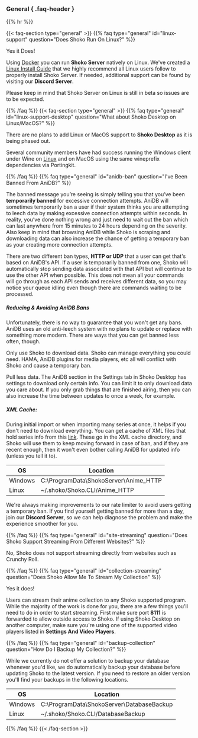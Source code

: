 ### General { .faq-header }

{{% hr %}}

{{< faq-section type="general" >}} {{% faq type="general" id="linux-support" question="Does Shoko Run On Linux?" %}}

Yes it Does!

Using [Docker](https://www.docker.com/) you can run **Shoko Server** natively on Linux. We've created
a [Linux Install Guide](../server/install) that we highly recommend all Linux users follow to properly install Shoko Server. If
needed, additional support can be found by visiting our **Discord Server**.

Please keep in mind that Shoko Server on Linux is still in beta so issues are to be expected.

{{% /faq %}} {{< faq-section type="general" >}} {{% faq type="general" id="linux-support-desktop" question="What about Shoko Desktop on Linux/MacOS?" %}}

There are no plans to add Linux or MacOS support to **Shoko Desktop** as it is being phased out.

Several community members have had success running the Windows client under Wine on [Linux](../server/linux-desktop) and on MacOS using the same wineprefix dependencies via Portingkit.

{{% /faq %}} {{% faq type="general" id="anidb-ban" question="I've Been Banned From AniDB?" %}}

The banned message you’re seeing is simply telling you that you’ve been **temporarily banned** for excessive connection
attempts. AniDB will sometimes temporarily ban a user if their system thinks you are attempting to leech data by making
excessive connection attempts within seconds. In reality, you’ve done nothing wrong and just need to wait out the ban
which can last anywhere from 15 minutes to 24 hours depending on the severity. Also keep in mind that browsing AniDB
while Shoko is scraping and downloading data can also increase the chance of getting a temporary ban as your creating
more connection attempts.

There are two different ban types, **HTTP or UDP** that a user can get that's based on AniDB's API. If a user is
temporarily banned from one, Shoko will automatically stop sending data associated with that API but will continue to
use the other API when possible. This does not mean all your commands will go through as each API sends and receives
different data, so you may notice your queue idling even though there are commands waiting to be processed.

##### Reducing & Avoiding AniDB Bans

Unfortunately, there is no way to guarantee that you won't get any bans. AniDB uses an old anti-leech system with no
plans to update or replace with something more modern. There are ways that you can get banned less often, though.

Only use Shoko to download data. Shoko can manage everything you could need. HAMA, AniDB plugins for media players, etc
all will conflict with Shoko and cause a temporary ban.

Pull less data. The AniDB section in the Settings tab in Shoko Desktop has settings to download only certain info. You
can limit it to only download data you care about. If you only grab things that are finished airing, then you can also
increase the time between updates to once a week, for example.

##### XML Cache:

During initial import or when importing many series at once, it helps if you don't need to download everything. You can
get a cache of XML files that hold series info from this [link](https://shokoanime.com/files/shoko-server/other/Anime_HTTP.zip). These go in the XML cache directory, and Shoko will use
them to keep moving forward in case of ban, and if they are recent enough, then it won't even bother calling AniDB for
updated info (unless you tell it to).

<table class="table table-bordered">
    <thead>
    <tr>
        <th>OS</th>
        <th>Location</th>
    </tr>
    </thead>
    <tbody>
    <tr>
        <td>Windows</td>
        <td>C:\ProgramData\ShokoServer\Anime_HTTP</td>
    </tr>
    <tr>
        <td>Linux</td>
        <td>~/.shoko/Shoko.CLI/Anime_HTTP</td>
    </tr>
    </tbody>
</table>

We're always making improvements to our rate limiter to avoid users getting a temporary ban. If you find yourself
getting banned for more than a day, join our **Discord Server**, so we can help diagnose the problem and make the
experience smoother for you.

{{% /faq %}} {{% faq type="general" id="site-streaming" question="Does Shoko Support Streaming From Different Websites?"
%}}

No, Shoko does not support streaming directly from websites such as Crunchy Roll.

{{% /faq %}} {{% faq type="general" id="collection-streaming" question="Does Shoko Allow Me To Stream My Collection" %}}

Yes it does!

Users can stream their anime collection to any Shoko supported program. While the majority of the work is done for you,
there are a few things you'll need to do in order to start streaming. First make sure port **8111** is forwarded to
allow outside access to Shoko. If using Shoko Desktop on another computer, make sure you're using one of the supported
video players listed in **Settings And Video Players**.

{{% /faq %}} {{% faq type="general" id="backup-collection" question="How Do I Backup My Collection?" %}}

While we currently do not offer a solution to backup your database whenever you'd like, we do automatically backup your
database before updating Shoko to the latest version. If you need to restore an older version you'll find your backups
in the following locations.

<table class="table table-bordered">
    <thead>
    <tr>
        <th>OS</th>
        <th>Location</th>
    </tr>
    </thead>
    <tbody>
    <tr>
        <td>Windows</td>
        <td>C:\ProgramData\ShokoServer\DatabaseBackup</td>
    </tr>
    <tr>
        <td>Linux</td>
        <td>~/.shoko/Shoko.CLI/DatabaseBackup</td>
    </tr>
    </tbody>
</table>

{{% /faq %}} {{< /faq-section >}}
